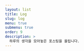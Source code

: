 ```yaml
---
layout: list
title: Log
slug: log
menu: true
submenu: true
order: 9
description: >
  하루의 생각을 모아놓은 포스팅을 올립니다.
---
```

